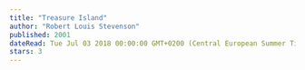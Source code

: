 ```yaml
---
title: "Treasure Island"
author: "Robert Louis Stevenson"
published: 2001
dateRead: Tue Jul 03 2018 00:00:00 GMT+0200 (Central European Summer Time)
stars: 3
---
```


